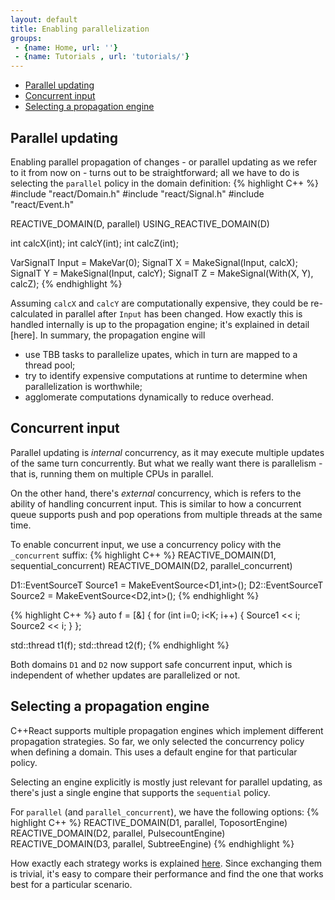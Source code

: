 ```yaml
---
layout: default
title: Enabling parallelization
groups: 
 - {name: Home, url: ''}
 - {name: Tutorials , url: 'tutorials/'}
---
```


- [Parallel updating](#parallel-updating)
- [Concurrent input](#concurrent-input)
- [Selecting a propagation engine](#selecting-a-propagation-engine)

## Parallel updating

Enabling parallel propagation of changes - or parallel updating as we refer to it from now on - turns out to be straightforward;
all we have to do is selecting the `parallel` policy in the domain definition:
{% highlight C++ %}
#include "react/Domain.h"
#include "react/Signal.h"
#include "react/Event.h"

REACTIVE_DOMAIN(D, parallel)
USING_REACTIVE_DOMAIN(D)

int calcX(int);
int calcY(int);
int calcZ(int); 

VarSignalT<int> Input = MakeVar<D>(0);
SignalT<int>    X     = MakeSignal(Input, calcX);
SignalT<int>    Y     = MakeSignal(Input, calcY);
SignalT<int>    Z     = MakeSignal(With(X, Y), calcZ);
{% endhighlight %}

Assuming `calcX` and `calcY` are computationally expensive, they could be re-calculated in parallel after `Input` has been changed.
How exactly this is handled internally is up to the propagation engine; it's explained in detail [here].
In summary, the propagation engine will

- use TBB tasks to parallelize upates, which in turn are mapped to a thread pool;
- try to identify expensive computations at runtime to determine when parallelization is worthwhile;
- agglomerate computations dynamically to reduce overhead.


## Concurrent input

Parallel updating is _internal_ concurrency, as it may execute multiple updates of the same turn concurrently.
But what we really want there is parallelism - that is, running them on multiple CPUs in parallel.

On the other hand, there's _external_ concurrency, which is refers to the ability of handling concurrent input.
This is similar to how a concurrent queue supports push and pop operations from multiple threads at the same time.

To enable concurrent input, we use a concurrency policy with the `_concurrent` suffix:
{% highlight C++ %}
REACTIVE_DOMAIN(D1, sequential_concurrent)
REACTIVE_DOMAIN(D2, parallel_concurrent)

D1::EventSourceT<int> Source1 = MakeEventSource<D1,int>();
D2::EventSourceT<int> Source2 = MakeEventSource<D2,int>();
{% endhighlight %}

{% highlight C++ %}
auto f = [&] {
    for (int i=0; i<K; i++)
    {
        Source1 << i;
        Source2 << i;
    }
};

std::thread t1(f);
std::thread t2(f);
{% endhighlight %}

Both domains `D1` and `D2` now support safe concurrent input, which is independent of whether updates are parallelized or not.


## Selecting a propagation engine

C++React supports multiple propagation engines which implement different propagation strategies.
So far, we only selected the concurrency policy when defining a domain.
This uses a default engine for that particular policy.

Selecting an engine explicitly is mostly just relevant for parallel updating, as there's just a single engine that supports the `sequential` policy.

For `parallel` (and `parallel_concurrent`), we have the following options:
{% highlight C++ %}
REACTIVE_DOMAIN(D1, parallel, ToposortEngine)
REACTIVE_DOMAIN(D2, parallel, PulsecountEngine)
REACTIVE_DOMAIN(D3, parallel, SubtreeEngine)
{% endhighlight %}

How exactly each strategy works is explained [here]().
Since exchanging them is trivial, it's easy to compare their performance and find the one that works best for a particular scenario.